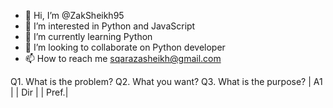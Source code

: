 - 👋 Hi, I’m @ZakSheikh95
- 👀 I’m interested in Python and JavaScript
- 🌱 I’m currently learning Python
- 💞️ I’m looking to collaborate on Python developer
- 📫 How to reach me sqarazasheikh@gmail.com

<!---
ZakSheikh95/ZakSheikh95 is a ✨ special ✨ repository because its `README.md` (this file) appears on your GitHub profile.
You can click the Preview link to take a look at your changes.
--->


<html>
<body>
<a>
Q1. What is the problem?
Q2. What you want?
Q3. What is the purpose?
| A1 | | Dir                            | | Pref.|



</a>
</body>
</html>
